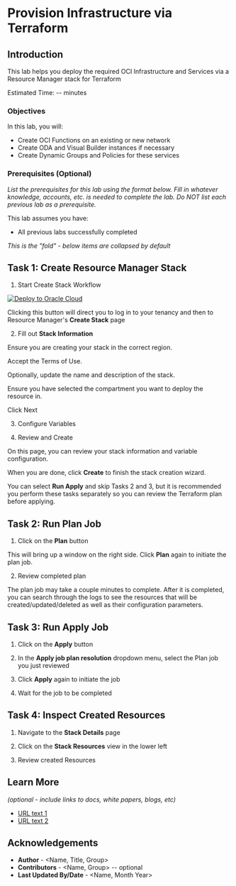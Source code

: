 # Provision Infrastructure via Terraform

## Introduction

This lab helps you deploy the required OCI Infrastructure and Services via a Resource Manager stack for Terraform

Estimated Time: -- minutes


### Objectives


In this lab, you will:

* Create OCI Functions on an existing or new network
* Create ODA and Visual Builder instances if necessary
* Create Dynamic Groups and Policies for these services

### Prerequisites (Optional)

*List the prerequisites for this lab using the format below. Fill in whatever knowledge, accounts, etc. is needed to complete the lab. Do NOT list each previous lab as a prerequisite.*

This lab assumes you have:
* All previous labs successfully completed


*This is the "fold" - below items are collapsed by default*

## Task 1: Create Resource Manager Stack

1. Start Create Stack Workflow

<!-- https://docs.oracle.com/en-us/iaas/Content/ResourceManager/Tasks/deploybutton.htm
TODO: update package url when available
-->
[![Deploy to Oracle Cloud](https://oci-resourcemanager-plugin.plugins.oci.oraclecloud.com/latest/deploy-to-oracle-cloud.svg)](https://cloud.oracle.com/resourcemanager/stacks/create?zipUrl=<package-url>)

Clicking this button will direct you to log in to your tenancy and then to Resource Manager's **Create Stack** page

2. Fill out **Stack Information**

<!-- TODO screenshot-->

Ensure you are creating your stack in the correct region.

Accept the Terms of Use.

Optionally, update the name and description of the stack.

Ensure you have selected the compartment you want to deploy the resource in.

Click Next

3. Configure Variables

<!-- TODO screenshot-->

<!-- TODO go through variable options-->

4. Review and Create

On this page, you can review your stack information and variable configuration.

When you are done, click **Create** to finish the stack creation wizard.

You can select **Run Apply** and skip Tasks 2 and 3, but it is recommended you perform these tasks separately so you can review the Terraform plan before applying.

## Task 2: Run Plan Job

<!-- TODO screenshot-->

1. Click on the **Plan** button

This will bring up a window on the right side. Click **Plan** again to initiate the plan job.

2. Review completed plan

<!-- TODO screenshot-->

The plan job may take a couple minutes to complete. After it is completed, you can search through the logs to see the resources that will be created/updated/deleted as well as their configuration parameters.


## Task 3: Run Apply Job


1. Click on the **Apply** button



<!-- TODO screenshot-->

2. In the **Apply job plan resolution** dropdown menu, select the Plan job you just reviewed

3. Click **Apply** again to initiate the job

4. Wait for the job to be completed


## Task 4: Inspect Created Resources

1. Navigate to the **Stack Details** page

2. Click on the **Stack Resources** view in the lower left

3. Review created Resources


## Learn More

*(optional - include links to docs, white papers, blogs, etc)*

* [URL text 1](http://docs.oracle.com)
* [URL text 2](http://docs.oracle.com)

## Acknowledgements
* **Author** - <Name, Title, Group>
* **Contributors** -  <Name, Group> -- optional
* **Last Updated By/Date** - <Name, Month Year>